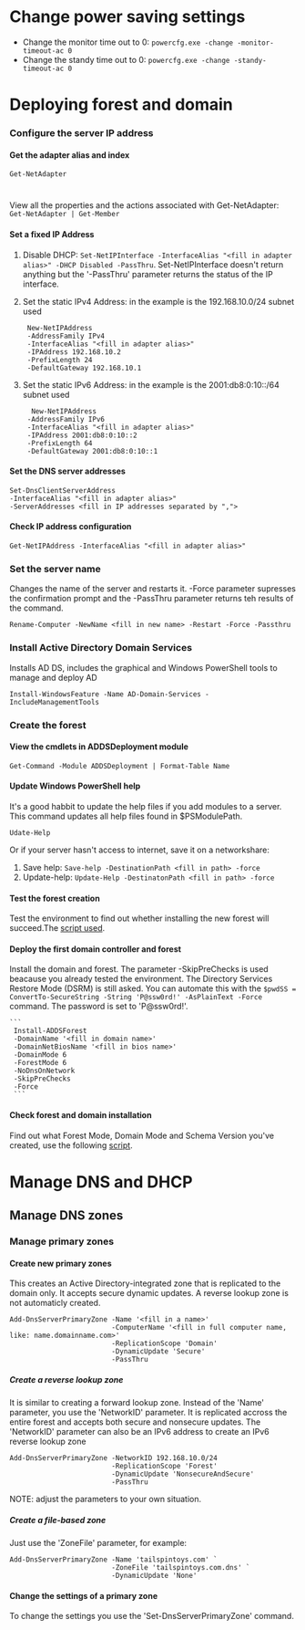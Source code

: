 # Change power saving settings
- Change the monitor time out to 0: `powercfg.exe -change -monitor-timeout-ac 0`
- Change the standy time out to 0: `powercfg.exe -change -standy-timeout-ac 0`

# Deploying forest and domain
### Configure the server IP address
#### Get the adapter alias and index
`Get-NetAdapter`
#
View all the properties and the actions associated with Get-NetAdapter: `Get-NetAdapter | Get-Member`
#### Set a fixed IP Address
1. Disable DHCP: `Set-NetIPInterface -InterfaceAlias "<fill in adapter alias>" -DHCP Disabled -PassThru`. Set-NetIPInterface doesn't return anything but the '-PassThru' parameter returns the status of the IP interface.
2. Set the static IPv4 Address: in the example is the 192.168.10.0/24 subnet used
	
	```
     New-NetIPAddress 
     -AddressFamily IPv4 
     -InterfaceAlias "<fill in adapter alias>" 
     -IPAddress 192.168.10.2 
     -PrefixLength 24 
     -DefaultGateway 192.168.10.1
     ```

3. Set the static IPv6 Address: in the example is the 2001:db8:0:10::/64 subnet used

	```
      New-NetIPAddress 
     -AddressFamily IPv6 
     -InterfaceAlias "<fill in adapter alias>" 
     -IPAddress 2001:db8:0:10::2 
     -PrefixLength 64 
     -DefaultGateway 2001:db8:0:10::1
     ```

#### Set the DNS server addresses
```
Set-DnsClientServerAddress 
-InterfaceAlias "<fill in adapter alias>" 
-ServerAddresses <fill in IP addresses separated by ",">
```

#### Check IP address configuration
```
Get-NetIPAddress -InterfaceAlias "<fill in adapter alias>"
```

### Set the server name
Changes the name of the server and restarts it. -Force parameter supresses the confirmation prompt and the -PassThru parameter returns teh results of the command.

```Rename-Computer -NewName <fill in new name> -Restart -Force -Passthru```

### Install Active Directory Domain Services
Installs AD DS, includes the graphical and Windows PowerShell tools to manage and deploy AD

```Install-WindowsFeature -Name AD-Domain-Services -IncludeManagementTools```

### Create the forest
#### View the cmdlets in ADDSDeployment module
```Get-Command -Module ADDSDeployment | Format-Table Name```

#### Update Windows PowerShell help
It's a good habbit to update the help files if you add modules to a server. This command updates all help files found in $PSModulePath.

```
Udate-Help
```

Or if your server hasn't access to internet, save it on a networkshare:

1. Save help: `Save-help -DestinationPath <fill in path> -force`
2. Update-help: `Update-Help -DestinatonPath <fill in path> -force`

#### Test the forest creation
Test the environment to find out whether installing the new forest will succeed.The
[script used](https://github.com/HoGentTIN/ops3-g02/blob/master/Windows/Scripts/DeployingAndManagingWS2012/Test-myForestCreate.ps1 "Script").

#### Deploy the first domain controller and forest
Install the domain and forest. The parameter -SkipPreChecks is used beacause you already tested the environment. The Directory Services Restore Mode (DSRM) is still asked. You can automate this with the `$pwdSS = ConvertTo-SecureString -String 'P@ssw0rd!' -AsPlainText -Force` command. The password is set to 'P@ssw0rd!'.

	```
     Install-ADDSForest 
     -DomainName '<fill in domain name>' 
     -DomainNetBiosName '<fill in bios name>' 
     -DomainMode 6 
     -ForestMode 6 
     -NoDnsOnNetwork 
     -SkipPreChecks 
     -Force
     ```


#### Check forest and domain installation
Find out what Forest Mode, Domain Mode and Schema Version you've created, use the following [script](https://github.com/HoGentTIN/ops3-g02/blob/master/Windows/Scripts/DeployingAndManagingWS2012/Get-myADVersion.ps1).

# Manage DNS and DHCP
## Manage DNS zones
### Manage primary zones
#### Create new primary zones
This creates an Active Directory-integrated zone that is replicated to the domain only. It accepts secure dynamic updates.
A reverse lookup zone is not automaticly created.
```
Add-DnsServerPrimaryZone -Name '<fill in a name>' 
                         -ComputerName '<fill in full computer name, like: name.domainname.com>' 
                         -ReplicationScope 'Domain' 
                         -DynamicUpdate 'Secure' 
                         -PassThru
```
##### Create a reverse lookup zone
It is similar to creating a forward lookup zone. Instead of the 'Name' parameter, you use the 'NetworkID' parameter.
It is replicated accross the entire forest and accepts both secure and nonsecure updates.
The 'NetworkID' parameter can also be an IPv6 address to create an IPv6 reverse lookup zone
```
Add-DnsServerPrimaryZone -NetworkID 192.168.10.0/24 
                         -ReplicationScope 'Forest' 
                         -DynamicUpdate 'NonsecureAndSecure' 
                         -PassThru
```
NOTE: adjust the parameters to your own situation.

##### Create a file-based zone
Just use the 'ZoneFile' parameter, for example:
```
Add-DnsServerPrimaryZone -Name 'tailspintoys.com' `
                         -ZoneFile 'tailspintoys.com.dns' `
                         -DynamicUpdate 'None'
 ```
 
#### Change the settings of a primary zone
 To change the settings you use the 'Set-DnsServerPrimaryZone' command.
